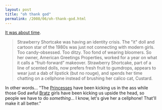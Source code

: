 ```yaml
---
layout: post
title: "oh thank god"
permalink: /2008/06/oh-thank-god.html
---
```


[It was about time](http://www.nytimes.com/2008/06/11/business/media/11cartoons.html).

> Strawberry Shortcake was having an identity crisis. The "it" doll and cartoon star of the 1980s was just not connecting with modern girls. Too candy-obsessed. Too ditzy. Too fond of wearing bloomers. So her owner, American Greetings Properties, worked for a year on what it calls a “fruit-forward” makeover. Strawberry Shortcake, part of a line of scented dolls, now prefers fresh fruit to gumdrops, appears to wear just a dab of lipstick (but no rouge), and spends her time chatting on a cellphone instead of brushing her calico cat, Custard.

In other words... "The [Princesses](http://disney.go.com/princess/html/main_iframe.html) have been kicking us in the ass while those God awful [Bratz](http://www.bratz.com/) girls have been kicking us upside the head, so people we have to do _something_... I know, let's give her a cellphone! That'll make it all better."